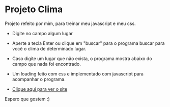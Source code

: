 # Projeto Clima

Projeto refeito por mim, para treinar meu javascript e meu css.

- Digite no campo algum lugar

- Aperte a tecla Enter ou clique em "buscar" para o programa buscar para você o clima de determinado lugar.

- Caso digite um lugar que não exista, o programa mostra abaixo do campo que nada foi encontrado.

- Um loading feito com css e implementado com javascript para acompanhar o programa.

- <a href="https://ryansoares7.github.io/buscador-de-clima/" target="_blank">Clique aqui para ver o site</a>

Espero que gostem :)
